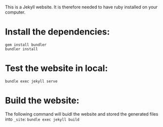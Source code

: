 This is a Jekyll website. It is therefore needed to have ruby installed on your computer.

# Install the dependencies:
```
gem install bundler
bundler install
```

# Test the website in local:
`bundle exec jekyll serve`


# Build the website:
The following command will buidl the website and stored the generated files into `_site`:
`bundle exec jekyll build`
